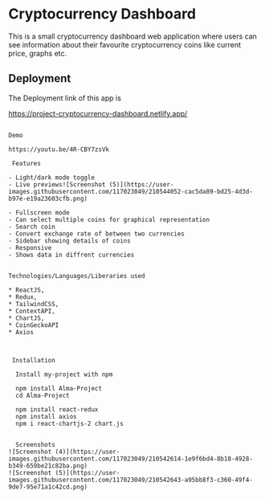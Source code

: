 # Cryptocurrency Dashboard

This is a small cryptocurrency dashboard web application
where users can see information about their favourite cryptocurrency coins like
current price, graphs etc.

## Deployment

The Deployment link of this app is

https://project-cryptocurrency-dashboard.netlify.app/

```

Demo

https://youtu.be/4R-CBY7zsVk

 Features

- Light/dark mode toggle
- Live previews![Screenshot (5)](https://user-images.githubusercontent.com/117023049/210544052-cac5da89-bd25-4d3d-b97e-e19a23603cfb.png)

- Fullscreen mode
- Can select multiple coins for graphical representation
- Search coin
- Convert exchange rate of between two currencies
- Sidebar showing details of coins
- Responsive
- Shows data in diffrent currencies


Technologies/Languages/Liberaries used

* ReactJS,
* Redux,
* TailwindCSS,
* ContextAPI,
* ChartJS,
* CoinGeckoAPI
* Axios



 Installation

  Install my-project with npm

  npm install Alma-Project
  cd Alma-Project

  npm install react-redux
  npm install axios
  npm i react-chartjs-2 chart.js


  Screenshots
![Screenshot (4)](https://user-images.githubusercontent.com/117023049/210542614-1e9f6bd4-8b18-4928-b349-659be21c82ba.png)
![Screenshot (5)](https://user-images.githubusercontent.com/117023049/210542643-a95bb8f3-c360-49f4-9de7-95e71a1c42cd.png)
```
